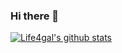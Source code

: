 ### Hi there 👋

<!--
**Life4gal/Life4gal** is a ✨ _special_ ✨ repository because its `README.md` (this file) appears on your GitHub profile.

Here are some ideas to get you started:

- 🔭 I’m currently working on ...
- 🌱 I’m currently learning ...
- 👯 I’m looking to collaborate on ...
- 🤔 I’m looking for help with ...
- 💬 Ask me about ...
- 📫 How to reach me: ...
- 😄 Pronouns: ...
- ⚡ Fun fact: ...
-->

[![Life4gal's github stats](https://github-readme-stats.vercel.app/api?username=Life4gal&show_icons=true&theme=synthwave)](https://github.com/anuraghazra/github-readme-stats)
